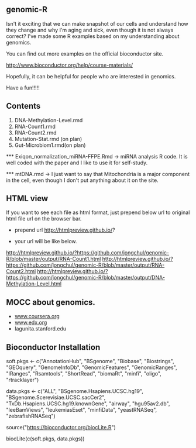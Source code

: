 ## genomic-R

Isn't it exciting that we can make snapshot of our cells and understand how they change and why I'm aging and sick, even though it is not always correct? I've made some R examples based on my understanding about genomics. 

You can find out more examples on the official bioconductor site. 

http://www.bioconductor.org/help/course-materials/


Hopefully, it can be helpful for people who are interested in genomics.

Have a fun!!!!!


## Contents 

1. DNA-Methylation-Level.rmd
2. RNA-Count1.rmd
3. RNA-Count2.rmd
4. Mutation-Stat.rmd (on plan)
5. Gut-Microbiom1.rmd(on plan)


*** Exiqon_normalization_miRNA-FFPE.Rmd -> miRNA analysis R code. It is well coded with the paper and I like to use it for self-study. 

*** mtDNA.rmd -> I just want to say that Mitochondria is a major component in the cell, even though I don't put anything about it on 
                the site. 


## HTML view 

If you want to see each file as html format, just prepend below url to original html file url on the browser bar. 

- prepend url 
http://htmlpreview.github.io/?

- your url will be like below.

http://htmlpreview.github.io/?https://github.com/jongchul/genomic-R/blob/master/output/RNA-Count1.html
http://htmlpreview.github.io/?https://github.com/jongchul/genomic-R/blob/master/output/RNA-Count2.html
http://htmlpreview.github.io/?https://github.com/jongchul/genomic-R/blob/master/output/DNA-Methylation-Level.html


## MOCC about genomics.

- www.coursera.org
- www.edx.org
- lagunita.stanford.edu


## Bioconductor Installation

soft.pkgs <- c("AnnotationHub", 
               "BSgenome", 
               "Biobase", 
               "Biostrings", 
               "GEOquery", 
               "GenomeInfoDb", 
               "GenomicFeatures", 
               "GenomicRanges", 
               "IRanges", 
               "Rsamtools",
               "ShortRead",
               "biomaRt",
               "minfi",
               "oligo",
               "rtracklayer")

data.pkgs <- c("ALL",
               "BSgenome.Hsapiens.UCSC.hg19",
               "BSgenome.Scerevisiae.UCSC.sacCer2",
               "TxDb.Hsapiens.UCSC.hg19.knownGene",
               "airway",
               "hgu95av2.db",
               "leeBamViews",
               "leukemiasEset",
               "minfiData",
               "yeastRNASeq",
               "zebrafishRNASeq")

source("https://bioconductor.org/biocLite.R")  

biocLite(c(soft.pkgs, data.pkgs)) 
